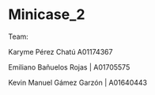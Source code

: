 # Minicase_2

Team:

Karyme Pérez Chatú A01174367

Emiliano Bañuelos Rojas  | A01705575

Kevin Manuel Gámez Garzón | A01640443

